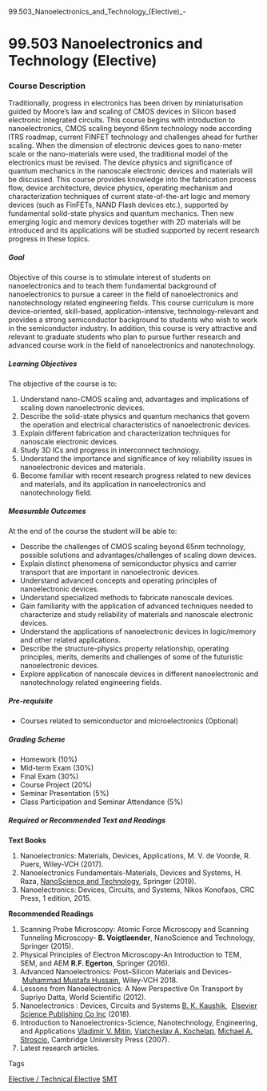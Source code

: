 99.503_Nanoelectronics_and_Technology_(Elective)_-



99.503 Nanoelectronics and Technology (Elective)
================================================

### Course Description



Traditionally, progress in electronics has been driven by miniaturisation guided by Moore’s law and scaling of CMOS devices in Silicon based electronic integrated circuits. This course begins with introduction to nanoelectronics, CMOS scaling beyond 65nm technology node according ITRS roadmap, current FINFET technology and challenges ahead for further scaling. When the dimension of electronic devices goes to nano-meter scale or the nano-materials were used, the traditional model of the electronics must be revised. The device physics and significance of quantum mechanics in the nanoscale electronic devices and materials will be discussed. This course provides knowledge into the fabrication process flow, device architecture, device physics, operating mechanism and characterization techniques of current state-of-the-art logic and memory devices (such as FinFETs, NAND Flash devices etc.), supported by fundamental solid-state physics and quantum mechanics. Then new emerging logic and memory devices together with 2D materials will be introduced and its applications will be studied supported by recent research progress in these topics.



##### **Goal**



Objective of this course is to stimulate interest of students on nanoelectronics and to teach them fundamental background of nanoelectronics to pursue a career in the field of nanoelectronics and nanotechnology related engineering fields. This course curriculum is more device-oriented, skill-based, application-intensive, technology-relevant and provides a strong semiconductor background to students who wish to work in the semiconductor industry. In addition, this course is very attractive and relevant to graduate students who plan to pursue further research and advanced course work in the field of nanoelectronics and nanotechnology.



##### **Learning Objectives**



The objective of the course is to:



1. Understand nano-CMOS scaling and, advantages and implications of scaling down nanoelectronic devices.
2. Describe the solid-state physics and quantum mechanics that govern the operation and electrical characteristics of nanoelectronic devices.
3. Explain different fabrication and characterization techniques for nanoscale electronic devices.
4. Study 3D ICs and progress in interconnect technology.
5. Understand the importance and significance of key reliability issues in nanoelectronic devices and materials.
6. Become familiar with recent research progress related to new devices and materials, and its application in nanoelectronics and nanotechnology field.


##### **Measurable Outcomes**



At the end of the course the student will be able to:



* Describe the challenges of CMOS scaling beyond 65nm technology, possible solutions and advantages/challenges of scaling down devices.
* Explain distinct phenomena of semiconductor physics and carrier transport that are important in nanoelectronic devices.
* Understand advanced concepts and operating principles of nanoelectronic devices.
* Understand specialized methods to fabricate nanoscale devices.
* Gain familiarity with the application of advanced techniques needed to characterize and study reliability of materials and nanoscale electronic devices.
* Understand the applications of nanoelectronic devices in logic/memory and other related applications.
* Describe the structure-physics property relationship, operating principles, merits, demerits and challenges of some of the futuristic nanoelectronic devices.
* Explore application of nanoscale devices in different nanoelectronic and nanotechnology related engineering fields.


##### **Pre-requisite**



* Courses related to semiconductor and microelectronics (Optional)


##### **Grading Scheme**



* Homework (10%)
* Mid-term Exam (30%)
* Final Exam (30%)
* Course Project (20%)
* Seminar Presentation (5%)
* Class Participation and Seminar Attendance (5%)


##### **Required or Recommended Text and Readings**



**Text Books**



1. Nanoelectronics: Materials, Devices, Applications, M. V. de Voorde, R. Puers, Wiley‐VCH (2017).
2. Nanoelectronics Fundamentals-Materials, Devices and Systems, H. Raza, [NanoScience and Technology](https://www.springer.com/series/3705), Springer (2019).
3. Nanoelectronics: Devices, Circuits, and Systems, Nikos Konofaos, CRC Press, 1 edition, 2015.


**Recommended Readings**



1. Scanning Probe Microscopy: Atomic Force Microscopy and Scanning Tunneling Microscopy- **B. Voigtlaender**, NanoScience and Technology, Springer (2015).
2. Physical Principles of Electron Microscopy-An Introduction to TEM, SEM, and AEM **R.F. Egerton**, Springer (2016).
3. Advanced Nanoelectronics: Post–Silicon Materials and Devices- [Muhammad Mustafa Hussain](https://www.amazon.sg/s/ref=dp_byline_sr_book_1?ie=UTF8&field-author=Muhammad+Mustafa+Hussain&search-alias=books), Wiley-VCH 2018.
4. Lessons from Nanoelectronics: A New Perspective On Transport by Supriyo Datta, World Scientific (2012).
5. Nanoelectronics : Devices, Circuits and Systems [B. K. Kaushik](https://www.bookdepository.com/author/Brajesh-Kumar-Kaushik),  [Elsevier Science Publishing Co Inc](https://www.bookdepository.com/publishers/Elsevier-Science-Publishing-Co-Inc) (2018).
6. Introduction to Nanoelectronics-Science, Nanotechnology, Engineering, and Applications [Vladimir V. Mitin](https://www.ebooks.com/en-sg/author/vladimir-v.-mitin/119659/), [Viatcheslav A. Kochelap](https://www.ebooks.com/en-sg/author/viatcheslav-a.-kochelap/119660/), [Michael A. Stroscio](https://www.ebooks.com/en-sg/author/michael-a.-stroscio/49822/), Cambridge University Press (2007).
7. Latest research articles.

Tags

[Elective / Technical Elective](/education/undergraduate/courses/?course-type=853)
[SMT](/education/undergraduate/courses/?pillar-cluster=45)

